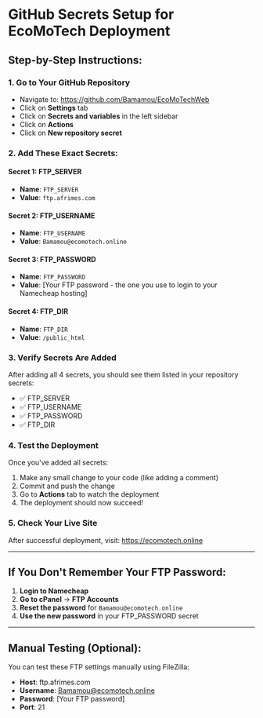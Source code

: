 # GitHub Secrets Setup for EcoMoTech Deployment

## Step-by-Step Instructions:

### 1. Go to Your GitHub Repository
- Navigate to: https://github.com/Bamamou/EcoMoTechWeb
- Click on **Settings** tab
- Click on **Secrets and variables** in the left sidebar
- Click on **Actions**
- Click on **New repository secret**

### 2. Add These Exact Secrets:

#### Secret 1: FTP_SERVER
- **Name**: `FTP_SERVER`
- **Value**: `ftp.afrimes.com`

#### Secret 2: FTP_USERNAME  
- **Name**: `FTP_USERNAME`
- **Value**: `Bamamou@ecomotech.online`

#### Secret 3: FTP_PASSWORD
- **Name**: `FTP_PASSWORD`
- **Value**: [Your FTP password - the one you use to login to your Namecheap hosting]

#### Secret 4: FTP_DIR
- **Name**: `FTP_DIR`
- **Value**: `/public_html`

### 3. Verify Secrets Are Added
After adding all 4 secrets, you should see them listed in your repository secrets:
- ✅ FTP_SERVER
- ✅ FTP_USERNAME  
- ✅ FTP_PASSWORD
- ✅ FTP_DIR

### 4. Test the Deployment
Once you've added all secrets:
1. Make any small change to your code (like adding a comment)
2. Commit and push the change
3. Go to **Actions** tab to watch the deployment
4. The deployment should now succeed!

### 5. Check Your Live Site
After successful deployment, visit: https://ecomotech.online

---

## If You Don't Remember Your FTP Password:

1. **Login to Namecheap**
2. **Go to cPanel** → **FTP Accounts**
3. **Reset the password** for `Bamamou@ecomotech.online`
4. **Use the new password** in your FTP_PASSWORD secret

---

## Manual Testing (Optional):

You can test these FTP settings manually using FileZilla:
- **Host**: ftp.afrimes.com
- **Username**: Bamamou@ecomotech.online  
- **Password**: [Your FTP password]
- **Port**: 21
